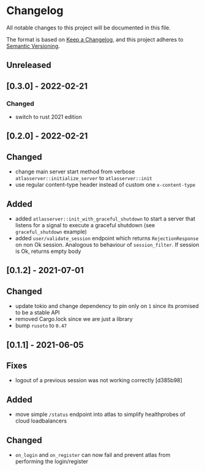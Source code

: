 # Changelog

All notable changes to this project will be documented in this file.

The format is based on [Keep a Changelog](https://keepachangelog.com/en/1.0.0/),
and this project adheres to [Semantic Versioning](https://semver.org/spec/v2.0.0.html).

## Unreleased

## [0.3.0] - 2022-02-21

### Changed
- switch to rust 2021 edition

## [0.2.0] - 2022-02-21

## Changed
- change main server start method from verbose `atlasserver::initialize_server` to `atlasserver::init`
- use regular content-type header instead of custom one `x-content-type`

## Added
- added `atlasserver::init_with_graceful_shutdown` to start a server that listens for a signal to execute a graceful shutdown (see `graceful_shutdown` example)
- added `user/validate_session` endpoint which returns `RejectionResponse` on non Ok session. Analogous to behaviour of `session_filter`.
If session is Ok, returns empty body

## [0.1.2] - 2021-07-01

## Changed
- update tokio and change dependency to pin only on `1` since its promised to be a stable API
- removed Cargo.lock since we are just a library
- bump `rusoto` to `0.47`
  
## [0.1.1] - 2021-06-05

## Fixes
- logout of a previous session was not working correctly [d385b98]

## Added
- move simple `/status` endpoint into atlas to simplify healthprobes of cloud loadbalancers

## Changed
- `on_login` and `on_register` can now fail and prevent atlas from performing the login/register